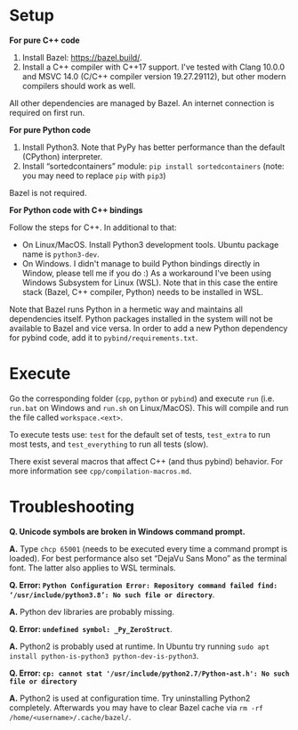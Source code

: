 # Setup

**For pure C++ code**

1. Install Bazel: https://bazel.build/.
2. Install a C++ compiler with C++17 support.
   I've tested with Clang 10.0.0 and MSVC 14.0 (C/C++ compiler version
   19.27.29112), but other modern compilers should work as well.

All other dependencies are managed by Bazel. An internet connection is required
on first run.

**For pure Python code**

1. Install Python3. Note that PyPy has better performance than the default
   (CPython) interpreter.
2. Install “sortedcontainers” module: `pip install sortedcontainers` (note: you
   may need to replace `pip` with `pip3`)

Bazel is not required.

**For Python code with C++ bindings**

Follow the steps for C++. In additional to that:

   * On Linux/MacOS. Install Python3 development tools. Ubuntu package name
     is `python3-dev`.
   * On Windows. I didn't manage to build Python bindings directly in Window,
     please tell me if you do :) As a workaround I've been using Windows
     Subsystem for Linux (WSL). Note that in this case the entire stack
     (Bazel, C++ compiler, Python) needs to be installed in WSL.

Note that Bazel runs Python in a hermetic way and maintains all dependencies
itself. Python packages installed in the system will not be available to Bazel
and vice versa. In order to add a new Python dependency for pybind code, add it
to `pybind/requirements.txt`.


# Execute

Go the corresponding folder (`cpp`, `python` or `pybind`) and execute `run`
(i.e. `run.bat` on Windows and `run.sh` on Linux/MacOS). This will compile and
run the file called `workspace.<ext>`.

To execute tests use: `test` for the default set of tests, `test_extra` to run
most tests, and `test_everything` to run all tests (slow).

There exist several macros that affect C++ (and thus pybind) behavior. For more
information see `cpp/compilation-macros.md`.


# Troubleshooting

**Q. Unicode symbols are broken in Windows command prompt.**

**A.**
Type `chcp 65001` (needs to be executed every time a command prompt is loaded).
For best performance also set “DejaVu Sans Mono” as the terminal font. The
latter also applies to WSL terminals.

**Q. Error: `Python Configuration Error: Repository command failed find: ‘/usr/include/python3.8’: No such file or directory`**.

**A.** Python dev libraries are probably missing.

**Q. Error: `undefined symbol: _Py_ZeroStruct`**.

**A.** Python2 is probably used at runtime. In Ubuntu try running
`sudo apt install python-is-python3 python-dev-is-python3`.

**Q. Error: `cp: cannot stat '/usr/include/python2.7/Python-ast.h': No such file or directory`**

**A.** Python2 is used at configuration time. Try uninstalling Python2
completely. Afterwards you may have to clear Bazel cache via
`rm -rf /home/<username>/.cache/bazel/`.

